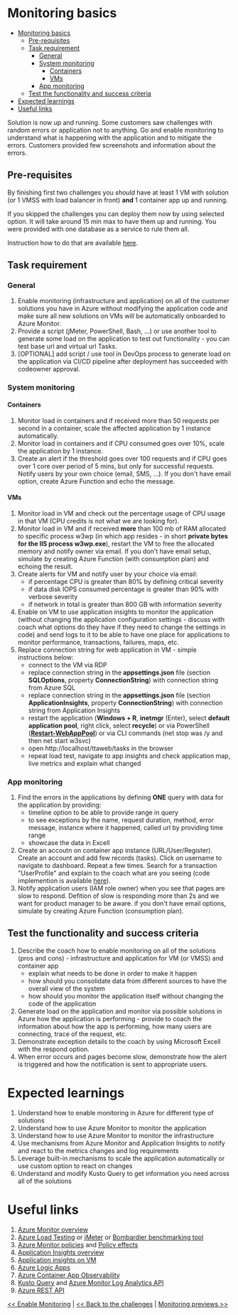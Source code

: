 ﻿# Monitoring basics

<!-- TOC -->
* [Monitoring basics](#monitoring-basics)
  * [Pre-requisites](#pre-requisites)
  * [Task requirement](#task-requirement)
    * [General](#general)
    * [System monitoring](#system-monitoring)
      * [Containers](#containers)
      * [VMs](#vms)
    * [App monitoring](#app-monitoring)
  * [Test the functionality and success criteria](#test-the-functionality-and-success-criteria)
* [Expected learnings](#expected-learnings)
* [Useful links](#useful-links)
<!-- TOC -->

Solution is now up and running. Some customers saw challenges with random errors or application not to anything.
Go and enable monitoring to understand what is happening with the application and to mitigate the errors. Customers
provided few screenshots and information about the errors.

## Pre-requisites

By finishing first two challenges you _should_ have at least 1 VM with solution (or 1 VMSS with load balancer in
front) **and** 1 container app up and running.

If you skipped the challenges you can deploy them now by using selected option. It will take around 15 min max to have
them up and running. You were provided with one database as a service to rule them all.

Instruction how to do that are available [here](05-monitoring-basics-prereq.md).

## Task requirement

### General

1. Enable monitoring (infrastructure and application) on all of the customer solutions you have in Azure without
   modifying the application code and make sure all new solutions on VMs will be automatically onboarded to Azure
   Monitor.
2. Provide a script (jMeter, PowerShell, Bash, ...) or use another tool to generate some load on the application to test
   out functionality - you can test base url and virtual url Tasks.
3. [OPTIONAL] add script / use tool in DevOps process to generate load on the application via CI/CD pipeline after
   deployment has succeeded with codeowner approval.

### System monitoring

#### Containers

1. Monitor load in containers and if received more than 50 requests per second in a container, scale the affected
   application by 1 instance automatically.
2. Monitor load in containers and if CPU consumed goes over 10%, scale the application by 1 instance.
3. Create an alert if the threshold goes over 100 requests and if CPU goes over 1 core over period of 5 mins, but only
   for successful requests. Notify users by your own choice (email, SMS, ...). If you don't have email option, create
   Azure Function and echo the message.

#### VMs

1. Monitor load in VM and check out the percentage usage of CPU usage in that VM (CPU credits is not what we are looking
   for).
2. Monitor load in VM and if received **more** than 100 mb of RAM allocated to specific process w3wp (in which app
   resides - in
   short **private bytes for the IIS process w3wp.exe**), restart the VM to free the allocated memory and notify owner
   via email. If you don't have email setup, simulate by creating
   Azure Function (with consumption plan) and echoing the result.
3. Create alerts for VM and notify user by your choice via email:
    - if percentage CPU is greater than 80% by defining critical severity
    - if data disk IOPS consumed percentage is greater than 90% with verbose severity
    - if network in total is greater than 800 GB with information severity
4. Enable on VM to use application insights to monitor the application (without changing the application configuration
   settings - discuss with coach what options do they have if they need to change the settings in code) and send logs to
   it to be able to have one place
   for applications to monitor performance, transactions, failures, maps, etc.
5. Replace connection string for web application in VM - simple instructions below:
    - connect to the VM via RDP
    - replace connection string in the **appsettings.json** file (section **SQLOptions**, property **ConnectionString**)
      with connection string from Azure SQL
    - replace connection string in the **appsettings.json** file (section **ApplicationInsights**,
      property **ConnectionString**) with connection string from Application Insights
    - restart the application (**Windows + R**, **inetmgr** (Enter), select **default application pool**, right click,
      select **recycle**) or via
      PowerShell (**[Restart-WebAppPool](https://learn.microsoft.com/en-us/powershell/module/webadministration/restart-webapppool?view=windowsserver2022-ps)**)
      or via CLI commands (net stop was /y and then
      net start w3svc)
    - open http://localhost/ttaweb/tasks in the browser
    - repeat load test, navigate to app insights and check application map, live metrics and explain what changed

### App monitoring

1. Find the errors in the applications by defining **ONE** query with data for the application by providing:
    - timeline option to be able to provide range in query
    - to see exceptions by the name, request duration, method, error message, instance where it happened, called url by
      providing time range
    - showcase the data in Excell
2. Create an accoutn on container app instance (URL/User/Register). Create an account and add few records (tasks). Click
   on username to navigate to dashboard. Repeat a few times. Search for a transaction "UserProfile" and explain to the
   coach what are you seeing (code implemention is available [here](https://github.com/vrhovnik/azure-monitor-automation-wth/blob/main/src/TTASLN/TTA.Web/Pages/User/Dashboard.cshtml.cs#L50)).
3. Notify application users (IAM role owner) when you see that pages are slow to respond. Defition of slow is responding
   more than 2s and we want for product manager to be aware. if you don't have email options, simulate by creating Azure
   Function (consumption plan).

## Test the functionality and success criteria

1. Describe the coach how to enable monitoring on all of the solutions (pros and cons) - infrastructure and application
   for VM (or VMSS) and container app
    - explain what needs to be done in order to make it happen
    - how should you consolidate data from different sources to have the overall view of the system
    - how should you monitor the application itself without changing the code of the application
2. Generate load on the application and monitor via possible solutions in Azure how the application is performing -
   provide to coach the information about how the app is performing, how many users are connecting, trace of the
   request, etc.
3. Demonstrate exception details to the coach by using Microsoft Excell with the respond option.
4. When error occurs and pages become slow, demonstrate how the alert is triggered and how the notification is sent to
   appropriate users.

# Expected learnings

1. Understand how to enable monitoring in Azure for different type of solutions
2. Understand how to use Azure Monitor to monitor the application
3. Understand how to use Azure Monitor to monitor the infrastructure
4. Use mechanisms from Azure Monitor and Application Insights to notify and react to the metrics changes and log
   requirements
5. Leverage built-in mechanisms to scale the application automatically or use custom option to react on changes
6. Understand and modify Kusto Query to get information you need across all of the solutions

# Useful links

1. [Azure Monitor overview](https://learn.microsoft.com/en-us/azure/azure-monitor/monitor-reference)
2. [Azure Load Testing](https://learn.microsoft.com/en-us/azure/load-testing/overview-what-is-azure-load-testing)
   or [jMeter](https://jmeter.apache.org/) or [Bombardier benchmarking tool](https://github.com/codesenberg/bombardier)
3. [Azure Monitor policies](https://learn.microsoft.com/en-us/azure/azure-monitor/policy-reference)
   and [Policy effects](https://learn.microsoft.com/en-us/azure/governance/policy/concepts/effects)
4. [Application Insights overview](https://docs.microsoft.com/en-us/azure/azure-monitor/app/app-insights-overview)
5. [Application insights on VM](https://learn.microsoft.com/en-us/azure/azure-monitor/app/azure-vm-vmss-apps?tabs=core)
6. [Azure Logic Apps](https://learn.microsoft.com/en-us/azure/logic-apps/quickstart-create-first-logic-app-workflow)
7. [Azure Container App Observability](https://learn.microsoft.com/en-us/azure/container-apps/observability)
8. [Kusto Query](https://learn.microsoft.com/en-us/azure/data-explorer/kusto/query/)
   and [Azure Monitor Log Analytics API](https://dev.loganalytics.io/)
9. [Azure REST API](https://learn.microsoft.com/en-us/rest/api/azure/)

[<< Enable Monitoring](./03-modernization-in-Azure.md) | [<< Back to the challenges](./00-challenges.md)
| [Monitoring previews >>](./06-monitoring-previews.md)  